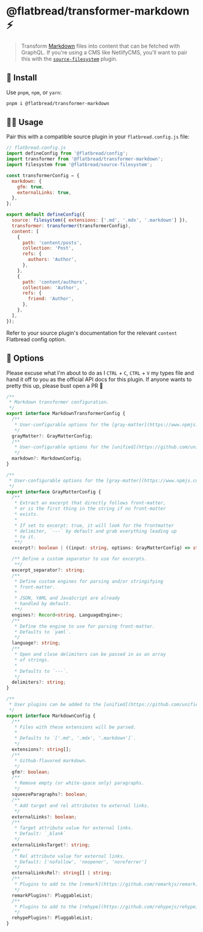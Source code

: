 # @flatbread/transformer-markdown ⚡

> Transform [Markdown](https://en.wikipedia.org/wiki/markdown) files into content that can be fetched with GraphQL. If you're using a CMS like NetlifyCMS, you'll want to pair this with the [`source-filesystem`](https://github.com/FlatbreadLabs/flatbread/blob/main/packages/source-filesystem/README.md) plugin.

## 💾 Install

Use `pnpm`, `npm`, or `yarn`:

```bash
pnpm i @flatbread/transformer-markdown
```

## 👩‍🍳 Usage

Pair this with a compatible source plugin in your `flatbread.config.js` file:

```js
// flatbread.config.js
import defineConfig from '@flatbread/config';
import transformer from '@flatbread/transformer-markdown';
import filesystem from '@flatbread/source-filesystem';

const transformerConfig = {
  markdown: {
    gfm: true,
    externalLinks: true,
  },
};

export default defineConfig({
  source: filesystem({ extensions: ['.md', '.mdx', '.markdown'] }),
  transformer: transformer(transformerConfig),
  content: [
    {
      path: 'content/posts',
      collection: 'Post',
      refs: {
        authors: 'Author',
      },
    },
    {
      path: 'content/authors',
      collection: 'Author',
      refs: {
        friend: 'Author',
      },
    },
  ],
});
```

Refer to your source plugin's documentation for the relevant `content` Flatbread config option.

## 🧰 Options

Please excuse what I'm about to do as I `CTRL` + `C`, `CTRL` + `V` my types file and hand it off to you as the official API docs for this plugin. If anyone wants to pretty this up, please bust open a PR 💜

```ts
/**
 * Markdown transformer configuration.
 */
export interface MarkdownTransformerConfig {
  /**
   * User-configurable options for the [gray-matter](https://www.npmjs.com/package/gray-matter) frontmatter parser.
   */
  grayMatter?: GrayMatterConfig;
  /**
   * User-configurable options for the [unified](https://github.com/unifiedjs/unified) processor.
   */
  markdown?: MarkdownConfig;
}

/**
 * User-configurable options for the [gray-matter](https://www.npmjs.com/package/gray-matter) frontmatter parser.
 */
export interface GrayMatterConfig {
  /**
   * Extract an excerpt that directly follows front-matter,
   * or is the first thing in the string if no front-matter
   * exists.
   *
   * If set to excerpt: true, it will look for the frontmatter
   * delimiter, `---` by default and grab everything leading up
   * to it.
   **/
  excerpt?: boolean | ((input: string, options: GrayMatterConfig) => string);

  /** Define a custom separator to use for excerpts.
   **/
  excerpt_separator?: string;
  /**
   * Define custom engines for parsing and/or stringifying
   * front-matter.
   *
   * JSON, YAML and JavaScript are already
   * handled by default.
   **/
  engines?: Record<string, LanguageEngine>;
  /**
   * Define the engine to use for parsing front-matter.
   * Defaults to `yaml`.
   */
  language?: string;
  /**
   * Open and close delimiters can be passed in as an array
   * of strings.
   *
   * Defaults to `---`.
   */
  delimiters?: string;
}

/**
 * User plugins can be added to the [unified](https://github.com/unifiedjs/unified) processor.
 */
export interface MarkdownConfig {
  /**
   * Files with these extensions will be parsed.
   *
   * Defaults to `['.md', '.mdx', '.markdown']`.
   */
  extensions?: string[];
  /**
   * Github-flavored markdown.
   */
  gfm?: boolean;
  /**
   * Remove empty (or white-space only) paragraphs.
   */
  squeezeParagraphs?: boolean;
  /**
   * Add target and rel attributes to external links.
   */
  externalLinks?: boolean;
  /**
   * Target attribute value for external links.
   * Default: `_blank`
   */
  externalLinksTarget?: string;
  /**
   * Rel attribute value for external links.
   * Default: ['nofollow', 'noopener', 'noreferrer']
   */
  externalLinksRel?: string[] | string;
  /**
   * Plugins to add to the [remark](https://github.com/remarkjs/remark) processor.
   */
  remarkPlugins?: PluggableList;
  /**
   * Plugins to add to the [rehype](https://github.com/rehypejs/rehype) processor.
   */
  rehypePlugins?: PluggableList;
}
```
